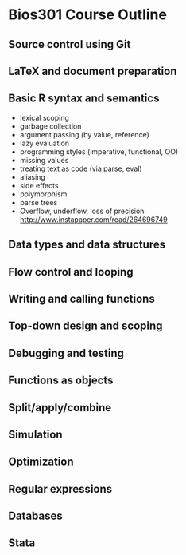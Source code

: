# Bios301 Course Outline

## Source control using Git



## LaTeX and document preparation



## Basic R syntax and semantics

- lexical scoping
- garbage collection
- argument passing (by value, reference)
- lazy evaluation
- programming styles (imperative, functional, OO)
- missing values
- treating text as code (via parse, eval)
- aliasing
- side effects
- polymorphism
- parse trees
- Overflow, underflow, loss of precision: http://www.instapaper.com/read/264696749


## Data types and data structures



## Flow control and looping



## Writing and calling functions



## Top-down design and scoping



## Debugging and testing



## Functions as objects



## Split/apply/combine



## Simulation



## Optimization



## Regular expressions



## Databases



## Stata



